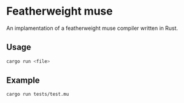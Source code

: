 # Featherweight muse

An implamentation of a featherweight muse compiler written in Rust.

## Usage

```bash
cargo run <file>
```

## Example

```bash
cargo run tests/test.mu
```